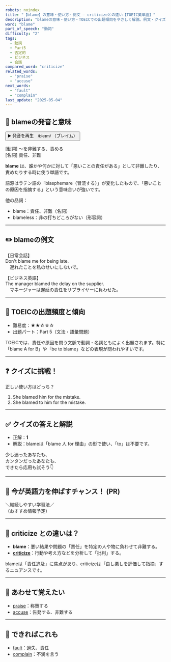 ```yaml
---
robots: noindex
title: "【blame】の意味・使い方・例文 ― criticizeとの違い【TOEIC英単語】"
description: "blameの意味・使い方・TOEICでの出題傾向をやさしく解説。例文・クイズ付きでcriticizeとの違いもわかりやすく学べます。"
word: "blame"
part_of_speech: "動詞"
difficulty: "2"
tags:
  - 動詞
  - Part5
  - 否定的
  - ビジネス
  - 会議
compared_word: "criticize"
related_words:
  - "praise"
  - "accuse"
next_words:
  - "fault"
  - "complain"
last_update: "2025-05-04"
---
```


## 🔰 blameの発音と意味

<button class="play-audio" onclick="playTTS('blame')">
  <span class="play-audio-main">
    ▶️ 発音を再生　/bleɪm/
  </span>
  <span class="play-audio-sub">
    （ブレイム）
  </span>
</button>

[動詞] ～を非難する、責める  
[名詞] 責任、非難

**blame** は、誰かや何かに対して「悪いことの責任がある」として非難したり、責めたりする時に使う単語です。

語源はラテン語の「blasphemare（冒涜する）」が変化したもので、「悪いことの原因を指摘する」という意味合いが強いです。

他の品詞：  
- blame：責任、非難（名詞）
- blameless：非の打ちどころがない（形容詞）

---

## ✏️ blameの例文

【日常会話】  
Don't blame me for being late.  
　遅れたことを私のせいにしないで。

【ビジネス英語】  
The manager blamed the delay on the supplier.  
　マネージャーは遅延の責任をサプライヤーに負わせた。

---

## 🎯 TOEICの出題頻度と傾向

- 難易度：★★☆☆☆
- 出題パート：Part 5（文法・語彙問題）

TOEICでは、責任や原因を問う文脈で動詞・名詞ともによく出題されます。特に「blame A for B」や「be to blame」などの表現が問われやすいです。

---

## ❓ クイズに挑戦！

正しい使い方はどっち？

1. She blamed him for the mistake.  
2. She blamed to him for the mistake.

---

## ✅ クイズの答えと解説

- 正解：**1**
- 解説：blameは「blame 人 for 理由」の形で使い、「to」は不要です。

少し迷ったあなたも、  
カンタンだったあなたも、  
できたら応用も試そう👇️

---

## 🚀 今が英語力を伸ばすチャンス！ (PR)

<div class="info-center">
＼継続しやすい学習法／<br>  
（おすすめ情報予定）
</div>

---

## 🤔  criticize との違いは？

- **blame**：悪い結果や問題の「責任」を特定の人や物に負わせて非難する。
- **[criticize](/word/criticize)**：行動や考え方などを分析して「批判」する。

blameは「責任追及」に焦点があり、criticizeは「良し悪しを評価して指摘」するニュアンスです。

---

## 🧩 あわせて覚えたい

- [praise](/word/praise)：称賛する
- [accuse](/word/accuse)：告発する、非難する

---

## 📖 できればこれも

- [fault](/word/fault)：過失、責任
- [complain](/word/complain)：不満を言う

<!-- cvid: aid44_bid09 -->
